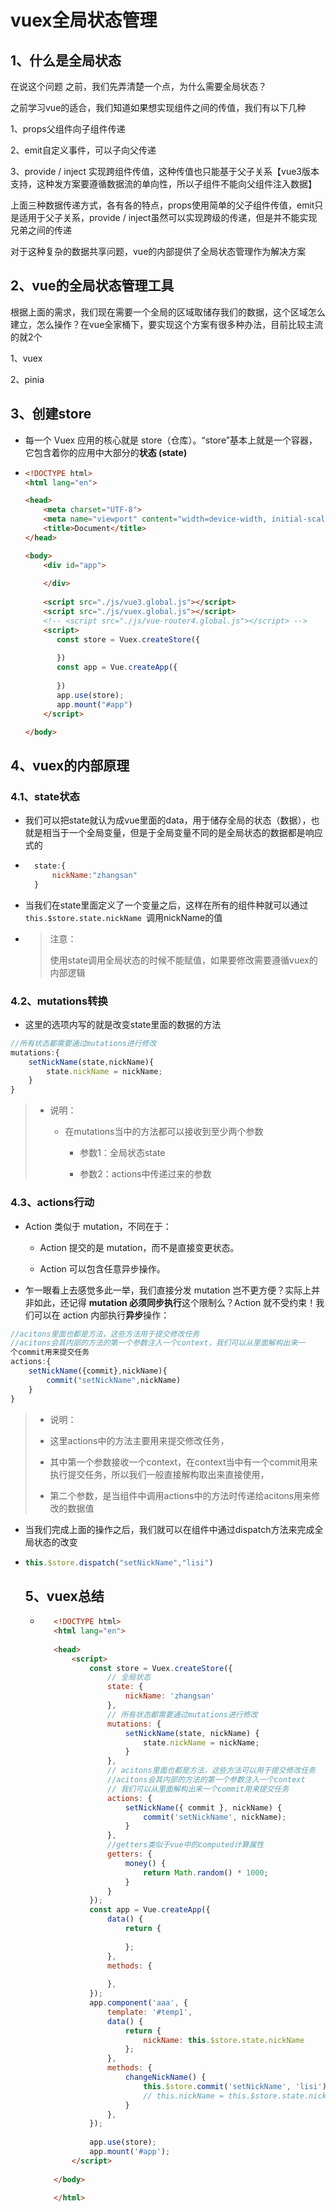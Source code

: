 # vuex全局状态管理

## 1、什么是全局状态

在说这个问题 之前，我们先弄清楚一个点，为什么需要全局状态？

之前学习vue的适合，我们知道如果想实现组件之间的传值，我们有以下几种

1、props父组件向子组件传递

2、emit自定义事件，可以子向父传递

3、provide / inject 实现跨组件传值，这种传值也只能基于父子关系【vue3版本支持，这种发方案要遵循数据流的单向性，所以子组件不能向父组件注入数据】

上面三种数据传递方式，各有各的特点，props使用简单的父子组件传值，emit只是适用于父子关系，provide / inject虽然可以实现跨级的传递，但是并不能实现兄弟之间的传递

对于这种复杂的数据共享问题，vue的内部提供了全局状态管理作为解决方案

## 2、vue的全局状态管理工具

根据上面的需求，我们现在需要一个全局的区域取储存我们的数据，这个区域怎么建立，怎么操作？在vue全家桶下，要实现这个方案有很多种办法，目前比较主流的就2个

1、vuex

2、pinia

## 3、创建store

- 每一个 Vuex 应用的核心就是 store（仓库）。“store”基本上就是一个容器，它包含着你的应用中大部分的**状态 (state)**

- ```html
  <!DOCTYPE html>
  <html lang="en">
  
  <head>
      <meta charset="UTF-8">
      <meta name="viewport" content="width=device-width, initial-scale=1.0">
      <title>Document</title>
  </head>
  
  <body>
      <div id="app">
       
      </div>
      
      <script src="./js/vue3.global.js"></script>
      <script src="./js/vuex.global.js"></script>
      <!-- <script src="./js/vue-router4.global.js"></script> -->
      <script>
         const store = Vuex.createStore({
          
         })
         const app = Vue.createApp({
             
         })
         app.use(store);
         app.mount("#app")
      </script>
  
  </body>
  

## 4、vuex的内部原理
### 4.1、state状态

- 我们可以把state就认为成vue里面的data，用于储存全局的状态（数据），也就是相当于一个全局变量，但是于全局变量不同的是全局状态的数据都是响应式的
- ```js
    state:{
        nickName:"zhangsan"
    }
	```

- 当我们在state里面定义了一个变量之后，这样在所有的组件种就可以通过`this.$store.state.nickName `调用nickName的值

- > 注意：
  >
  > 使用state调用全局状态的时候不能赋值，如果要修改需要遵循vuex的内部逻辑

### 4.2、mutations转换

- 这里的选项内写的就是改变state里面的数据的方法

```js
//所有状态都需要通过mutations进行修改
mutations:{
    setNickName(state,nickName){
        state.nickName = nickName;
    }
}
```

> - 说明：
>
>   - 在mutations当中的方法都可以接收到至少两个参数
>
>     -  参数1：全局状态state
>
>     -  参数2：actions中传递过来的参数

### 4.3、actions行动

- Action 类似于 mutation，不同在于：

  - Action 提交的是 mutation，而不是直接变更状态。

  - Action 可以包含任意异步操作。

- 乍一眼看上去感觉多此一举，我们直接分发 mutation 岂不更方便？实际上并非如此，还记得 **mutation 必须同步执行**这个限制么？Action 就不受约束！我们可以在 action 内部执行**异步**操作：

```js
//acitons里面也都是方法，这些方法用于提交修改任务
//acitons会其内部的方法的第一个参数注入一个context，我们可以从里面解构出来一
个commit用来提交任务
actions:{
    setNickName({commit},nickName){
        commit("setNickName",nickName)
    }
}
```

> - 说明：
>
>  - 这里actions中的方法主要用来提交修改任务，
>
>  - 其中第一个参数接收一个context，在context当中有一个commit用来执行提交任务，所以我们一般直接解构取出来直接使用，
>
>   - 第二个参数，是当组件中调用actions中的方法时传递给acitons用来修改的数据值

- 当我们完成上面的操作之后，我们就可以在组件中通过dispatch方法来完成全局状态的改变

- ```js
  this.$store.dispatch("setNickName","lisi")
  ```

  ## 5、vuex总结
  
   - ```html
        <!DOCTYPE html>
        <html lang="en">
        
        <head>
            <script>
                const store = Vuex.createStore({
                    // 全局状态
                    state: {
                        nickName: 'zhangsan'
                    },
                    // 所有状态都需要通过mutations进行修改
                    mutations: {
                        setNickName(state, nickName) {
                            state.nickName = nickName;
                        }
                    },
                    // acitons里面也都是方法，这些方法可以用于提交修改任务
                    //acitons会其内部的方法的第一个参数注入一个context
                    // 我们可以从里面解构出来一个commit用来提交任务
                    actions: {
                        setNickName({ commit }, nickName) {
                            commit('setNickName', nickName);
                        }
                    },
                    //getters类似于vue中的computed计算属性
                    getters: {
                        money() {
                            return Math.random() * 1000;
                        }
                    }
                });
                const app = Vue.createApp({
                    data() {
                        return {
        
                        };
                    },
                    methods: {
        
                    },
                });
                app.component('aaa', {
                    template: '#temp1',
                    data() {
                        return {
                            nickName: this.$store.state.nickName
                        };
                    },
                    methods: {
                        changeNickName() {
                            this.$store.commit('setNickName', 'lisi');
                            // this.nickName = this.$store.state.nickName;
                        }
                    },
                });
        
                app.use(store);
                app.mount('#app');
            </script>
        
        </body>
        
        </html>
        ```


